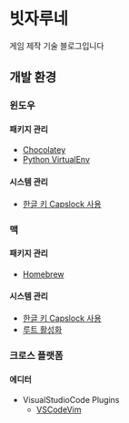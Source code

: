 # 빗자루네 

게임 제작 기술 블로그입니다

## 개발 환경

### 윈도우

#### 패키지 관리

* [Chocolatey](./windows_choco.md)
* [Python VirtualEnv](./windows_python_virtualenv.md)

#### 시스템 관리

* [한글 키 Capslock 사용](./windows_hangul_key_capslock.md)

### 맥

#### 패키지 관리

* [Homebrew](./mac_homebrew.md)

#### 시스템 관리

* [한글 키 Capslock 사용](./mac_hangul_key_capslock.md)
* [루트 활성화](./mac_root_enable.md)

### 크로스 플랫폼

#### 에디터

* VisualStudioCode Plugins
    * [VSCodeVim](./vscode_plugin_vim.md)
